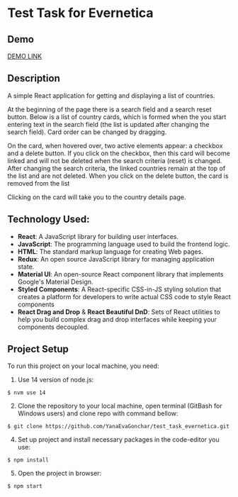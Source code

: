 # Test Task for Evernetica

## Demo

[DEMO LINK](https://yanaevagonchar.github.io/test_task_evernetica/)

## Description

A simple React application for getting and displaying a list of countries.

At the beginning of the page there is a search field and a search reset button. Below is a list of country cards, which is formed when the you start entering text in the search field (the list is updated after changing the search field). Card order can be changed by dragging.

On the card, when hovered over, two active elements appear: a checkbox and a delete button. If you click on the checkbox, then this card will become linked and will not be deleted when the search criteria (reset) is changed. After changing the search criteria, the linked countries remain at the top of the list and are not deleted. When you click on the delete button, the card is removed from the list

Clicking on the card will take you to the country details page.

## Technology Used:

- **React**: A JavaScript library for building user interfaces.
- **JavaScript**: The programming language used to build the frontend logic.
- **HTML**: The standard markup language for creating Web pages.
- **Redux**: An open source JavaScript library for managing application state.
- **Material UI**: An open-source React component library that implements Google's Material Design. 
- **Styled Components**: A React-specific CSS-in-JS styling solution that creates a platform for developers to write actual CSS code to style React components
- **React Drag and Drop** & **React Beautiful DnD**: Sets of React utilities to help you build complex drag and drop interfaces while keeping your components decoupled.

## Project Setup
To run this project on your local machine, you need:

1. Use 14 version of node.js:
```
$ nvm use 14
```
2. Clone the repository to your local machine, open terminal (GitBash for Windows users) and clone repo with command bellow:
```
$ git clone https://github.com/YanaEvaGonchar/test_task_evernetica.git
```
4. Set up project and install necessary packages in the code-editor you use:
```
$ npm install
```
5. Open the project in browser:
```
$ npm start
```
